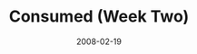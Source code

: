---
layout: music 
title: "Consumed (Week Two)"
series: "Consumed"
date: 2008-02-19 
description: ""
audio: "http://s3.amazonaws.com/crossroadsaudiomessages/Consumed_2_Gratitude_02-17-08_Tome_webaudio.mp3"
audio-duration: "49:44"
src: "http://www.crossroads.net/players/media/mediumHz/consumed225.jpg"
---